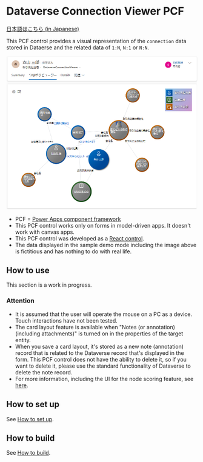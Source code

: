 # Dataverse Connection Viewer PCF

[日本語はこちら (in Japanese)](./README.ja.md)

This PCF control provides a visual representation of the `connection` data stored in Dataerse and the related data of `1:N`, `N:1` or `N:N`.

![ConnectionViewerHero](./Images/ConnectionViewerHero.ja.png)

- PCF = [Power Apps component framework](https://learn.microsoft.com/en-us/power-apps/developer/component-framework/overview)
- This PCF control works only on forms in model-driven apps. It doesn't work with canvas apps.
- This PCF control was developed as a [React control](https://learn.microsoft.com/en-us/power-apps/developer/component-framework/react-controls-platform-libraries).
- The data displayed in the sample demo mode including the image above is fictitious and has nothing to do with real life.

## How to use

This section is a work in progress.

### Attention

- It is assumed that the user will operate the mouse on a PC as a device. Touch interactions have not been tested.
- The card layout feature is available when "Notes (or annotation) (including attachments)" is turned on in the properties of the target entity.
- When you save a card layout, it's stored as a new note (annotation) record that is related to the Dataverse record that's displayed in the form. This PCF control does not have the ability to delete it, so if you want to delete it, please use the standard functionality of Dataverse to delete the note record.
- For more information, including the UI for the node scoring feature, see [here](./Docs/NodeScoring.md).

## How to set up

See [How to set up](./Docs/HowToSetUp.md).

## How to build

See [How to build](./Docs/HowToBuild.md).
